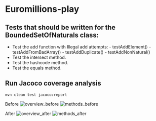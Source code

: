 # Euromillions-play

## Tests that should be written for the BoundedSetOfNaturals class:

- Test the add function with Illegal add attempts:
        - testAddElement()
        - testAddFromBadArray()
        - testAddDuplicate()
        - testAddNonNatural()
- Test the intersect method.
- Test the hashcode method.
- Test the equals method.


## Run Jacoco coverage analysis
```
mvn clean test jacoco:report
```

Before
![overview_before](./prints/Before1.png.png)
![methods_before](./prints/Before2.png.png)

After
![overview_after](./prints/After1.png.png)
![methods_after](./prints/After2.png.png)


